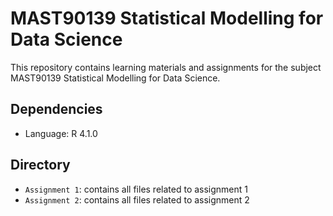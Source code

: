 # MAST90139 Statistical Modelling for Data Science

This repository contains learning materials and assignments for the subject MAST90139 Statistical Modelling for Data Science.

## Dependencies
- Language: R 4.1.0

## Directory
- `Assignment 1`: contains all files related to assignment 1
- `Assignment 2`: contains all files related to assignment 2
